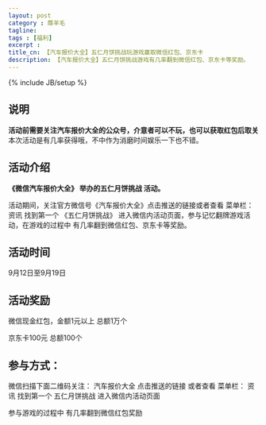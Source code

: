 ```yaml
---
layout: post
category : 蓐羊毛
tagline:
tags : [福利]
excerpt :
title_cn: 【汽车报价大全】五仁月饼挑战玩游戏赢取微信红包、京东卡
description: 【汽车报价大全】五仁月饼挑战游戏有几率翻到微信红包、京东卡等奖励。
---
```

{% include JB/setup %}

## 说明

  **活动前需要关注汽车报价大全的公众号，介意者可以不玩，也可以获取红包后取关** 本次活动是有几率获得哦，不中作为消磨时间娱乐一下也不错。

## 活动介绍

  **《微信汽车报价大全》 举办的五仁月饼挑战 活动。**

  活动期间，关注官方微信号《汽车报价大全》点击推送的链接或者查看 菜单栏： 资讯  找到第一个  《五仁月饼挑战》  进入微信内活动页面，参与记忆翻牌游戏活动，在游戏的过程中 有几率翻到微信红包、京东卡等奖励。

## 活动时间

  9月12日至9月19日

## 活动奖励

  微信现金红包，金额1元以上 总额1万个

  京东卡100元  总额100个

## 参与方式：

  微信扫描下面二维码关注： 汽车报价大全 点击推送的链接 或者查看 菜单栏： 资讯  找到第一个  五仁月饼挑战  进入微信内活动页面

  参与游戏的过程中 有几率翻到微信红包奖励



